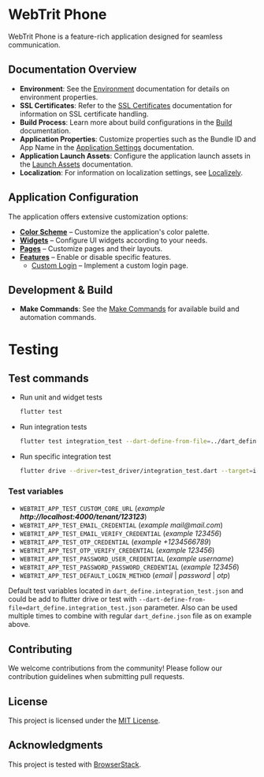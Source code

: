 # WebTrit Phone

WebTrit Phone is a feature-rich application designed for seamless communication.

## Documentation Overview

- **Environment**: See the [Environment](doc/environment.md) documentation for details on environment properties.
- **SSL Certificates**: Refer to the [SSL Certificates](doc/certificates.md) documentation for information on SSL
  certificate handling.
- **Build Process**: Learn more about build configurations in the [Build](doc/build.md) documentation.
- **Application Properties**: Customize properties such as the Bundle ID and App Name in the  [Application Settings](doc/application_properties.md) documentation.
- **Application Launch Assets**: Configure the application launch assets in the [Launch Assets](doc/launch_assets.md) documentation.
- **Localization**: For information on localization settings, see [Localizely](doc/localization.md).

## Application Configuration

The application offers extensive customization options:

- **[Color Scheme](doc/color_scheme.md)** – Customize the application's color palette.
- **[Widgets](doc/widgets_configuration.md)** – Configure UI widgets according to your needs.
- **[Pages](doc/page_configuration.md)** – Customize pages and their layouts.
- **[Features](doc/feature_configuration.md)** – Enable or disable specific features.
  - [Custom Login](doc/custom_login.md) – Implement a custom login page.

## Development & Build

 - **Make Commands**: See the  [Make Commands](doc/make_file.md) for available build and automation commands.

# Testing

## Test commands
* Run unit and widget tests
  ```bash
  flutter test
  ```
* Run integration tests
  ```bash
  flutter test integration_test --dart-define-from-file=../dart_define.json --dart-define-from-file=dart_define.integration_test.json 
  ```
* Run specific integration test
  ```bash
  flutter drive --driver=test_driver/integration_test.dart --target=integration_test/login_system.dart --dart-define-from-file=../dart_define.json --dart-define-from-file=dart_define.integration_test.json 
  ```

### Test variables

* `WEBTRIT_APP_TEST_CUSTOM_CORE_URL` (_example **http://localhost:4000\/tenant\/123123**_)
* `WEBTRIT_APP_TEST_EMAIL_CREDENTIAL` (_example mail@mail.com_)
* `WEBTRIT_APP_TEST_EMAIL_VERIFY_CREDENTIAL` (_example 123456_)
* `WEBTRIT_APP_TEST_OTP_CREDENTIAL` (_example +1234566789_)
* `WEBTRIT_APP_TEST_OTP_VERIFY_CREDENTIAL` (_example 123456_)
* `WEBTRIT_APP_TEST_PASSWORD_USER_CREDENTIAL`  (_example username_)
* `WEBTRIT_APP_TEST_PASSWORD_PASSWORD_CREDENTIAL` (_example 123456_)
* `WEBTRIT_APP_TEST_DEFAULT_LOGIN_METHOD` (_email_ | _password_ | _otp_)


Default test variables located in `dart_define.integration_test.json` and could be add to flutter drive or test with `--dart-define-from-file=dart_define.integration_test.json` parameter.
Also can be used multiple times to combine with regular `dart_define.json` file as on example above.

## Contributing

We welcome contributions from the community! Please follow our contribution guidelines when submitting pull requests.

## License

This project is licensed under the [MIT License](LICENSE).

## Acknowledgments

This project is tested with [BrowserStack](https://www.browserstack.com/).
